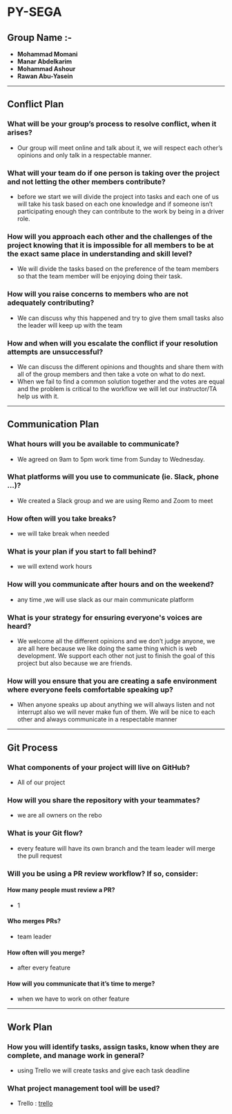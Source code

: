 # PY-SEGA
## Group Name :-

- **Mohammad Momani**
- **Manar Abdelkarim**
- **Mohammad Ashour**
- **Rawan Abu-Yasein**


------------------------------------------------------------------------------------------------
## **Conflict Plan**
###	What will be your group’s process to resolve conflict, when it arises?
- Our group will meet online and talk about it, we will respect each other’s opinions and only talk in a respectable manner.

###	What will your team do if one person is taking over the project and not letting the other members contribute?
- before we start we will divide the project into tasks and each one of us will take his task based on each one knowledge and if someone isn’t participating enough they can contribute to the work by being in a driver role.


###	How will you approach each other and the challenges of the project knowing that it is impossible for all members to be at the exact same place in understanding and skill level?
- We will divide the tasks based on the preference of the team members so that the team member will be enjoying doing their task.

###	How will you raise concerns to members who are not adequately contributing?
- We can discuss why this happened and try to give them small tasks also the leader will keep up with the team 

###	How and when will you escalate the conflict if your resolution attempts are unsuccessful?
- We can discuss the different opinions and thoughts and share them with all of the group members and then take a vote on what to do next.
- When we fail to find a common solution together and the votes are equal and the problem is critical to the workflow we will let our instructor/TA help us with it.


------------------------------------------------------------------------------------------------
## **Communication Plan**

###	What hours will you be available to communicate?
- We agreed on 9am to 5pm work time from Sunday to Wednesday.

### What platforms will you use to communicate (ie. Slack, phone …)?
- We created a Slack group and we are using Remo and Zoom to meet

### How often will you take breaks?
- we will take break when needed
### What is your plan if you start to fall behind?
- we will extend work hours 
### How will you communicate after hours and on the weekend?
- any time ,we will use slack as our main communicate platform 
### What is your strategy for ensuring everyone's voices are heard?
- We welcome all the different opinions and we don’t judge anyone, we are all here because we like doing the same thing which is web development. We support each other not just to finish the goal of this project but also because we are friends.

### How will you ensure that you are creating a safe environment where everyone feels comfortable speaking up?
- When anyone speaks up about anything we will always listen and not interrupt also we will never make fun of them. We will be nice to each other and always communicate in a respectable manner


------------------
## Git Process
### What components of your project will live on GitHub?
- All of our project
### How will you share the repository with your teammates?
- we are all owners on the rebo  
### What is your Git flow?
- every feature will have its own branch and the team leader will merge the pull request  
### Will you be using a PR review workflow? If so, consider:
#### How many people must review a PR? 
- 1 
#### Who merges PRs? 
- team leader 
#### How often will you merge? 
- after every feature 
#### How will you communicate that it’s time to merge?
- when we have to work on other feature 
 
-----------------
## Work Plan


### How you will identify tasks, assign tasks, know when they are complete, and manage work in general?
- using Trello we will create tasks and give each task deadline  

### What project management tool will be used?
- Trello : [trello](https://trello.com/b/1BWEA7Lz/project4011)
 
